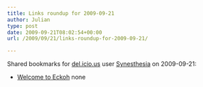 ```yaml
---
title: Links roundup for 2009-09-21
author: Julian
type: post
date: 2009-09-21T08:02:54+00:00
url: /2009/09/21/links-roundup-for-2009-09-21/

---
```

Shared bookmarks for [del.icio.us][1] user [Synesthesia][2] on 2009-09-21:

  * [Welcome to Eckoh][3] 
    none</li> </ul>

 [1]: http://del.icio.us/
 [2]: http://del.icio.us/synesthesia
 [3]: http://www.eckoh.com/